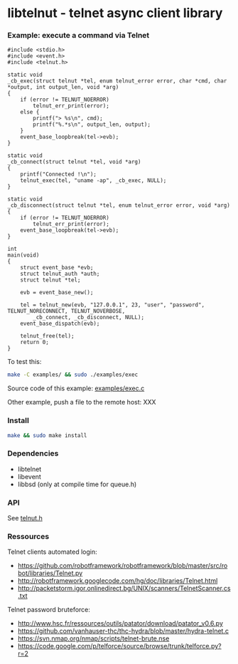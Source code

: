 libtelnut - telnet async client library
=======================================

### Example: execute a command via Telnet

```
#include <stdio.h>
#include <event.h>
#include <telnut.h>

static void
_cb_exec(struct telnut *tel, enum telnut_error error, char *cmd, char *output, int output_len, void *arg)
{
	if (error != TELNUT_NOERROR)
		telnut_err_print(error);
	else {
		printf("> %s\n", cmd);
		printf("%.*s\n", output_len, output);
	}
	event_base_loopbreak(tel->evb);
}

static void
_cb_connect(struct telnut *tel, void *arg)
{
	printf("Connected !\n");
	telnut_exec(tel, "uname -ap", _cb_exec, NULL);
}

static void
_cb_disconnect(struct telnut *tel, enum telnut_error error, void *arg)
{
	if (error != TELNUT_NOERROR)
		telnut_err_print(error);
	event_base_loopbreak(tel->evb);
}

int
main(void)
{
	struct event_base *evb;
	struct telnut_auth *auth;
	struct telnut *tel;

	evb = event_base_new();

	tel = telnut_new(evb, "127.0.0.1", 23, "user", "password", TELNUT_NORECONNECT, TELNUT_NOVERBOSE,
	 	_cb_connect, _cb_disconnect, NULL);
	event_base_dispatch(evb);

	telnut_free(tel);
	return 0;
}
```

To test this:
```bash
make -C examples/ && sudo ./examples/exec
```

Source code of this example: [examples/exec.c](examples/exec.c)

Other example, push a file to the remote host: XXX

### Install

```bash
make && sudo make install
```

### Dependencies

* libtelnet
* libevent
* libbsd (only at compile time for queue.h)

### API

See [telnut.h](telnut.h)

### Ressources

Telnet clients automated login:
* https://github.com/robotframework/robotframework/blob/master/src/robot/libraries/Telnet.py
* http://robotframework.googlecode.com/hg/doc/libraries/Telnet.html
* http://packetstorm.igor.onlinedirect.bg/UNIX/scanners/TelnetScanner.cs.txt

Telnet password bruteforce:
* http://www.hsc.fr/ressources/outils/patator/download/patator_v0.6.py
* https://github.com/vanhauser-thc/thc-hydra/blob/master/hydra-telnet.c
* https://svn.nmap.org/nmap/scripts/telnet-brute.nse
* https://code.google.com/p/telforce/source/browse/trunk/telforce.py?r=2

